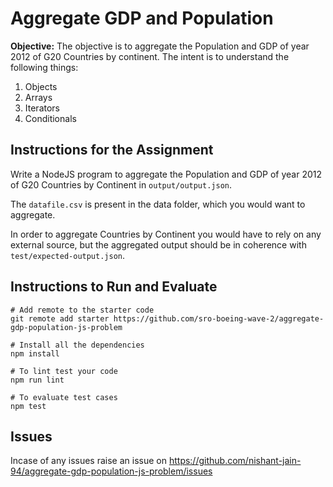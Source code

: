 # Aggregate GDP and Population

**Objective:** The objective is to aggregate the Population and GDP of year 2012 of G20 Countries by continent. The intent is to understand the following things:

1. Objects
2. Arrays
3. Iterators
4. Conditionals

## Instructions for the Assignment

Write a NodeJS program to aggregate the Population and GDP of year 2012 of G20 Countries by
Continent in `output/output.json`.

The `datafile.csv` is present in the data folder, which you would want to aggregate.

In order to aggregate Countries by Continent you would have to rely on any external source, but the aggregated output should be in coherence with `test/expected-output.json`.

## Instructions to Run and Evaluate

```
# Add remote to the starter code
git remote add starter https://github.com/sro-boeing-wave-2/aggregate-gdp-population-js-problem

# Install all the dependencies
npm install

# To lint test your code
npm run lint

# To evaluate test cases
npm test
```

## Issues

Incase of any issues raise an issue on https://github.com/nishant-jain-94/aggregate-gdp-population-js-problem/issues
